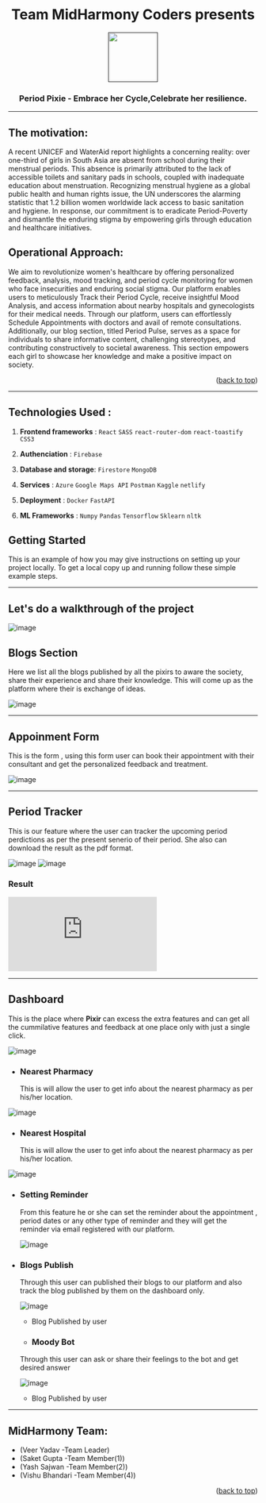 <h1 align="center"><b>Team MidHarmony Coders presents</b></h1>

<div align="center">
  <a id="top" href="" target="blank">
    <img src="https://storage.googleapis.com/project-hackdata/Period-Pixie.png" width="100px" alt="">
  </a>

  <h3 align="center">Period Pixie - Embrace her Cycle,Celebrate her resilience.</h3>

</div>

---

## The motivation:

A recent UNICEF and WaterAid report highlights a concerning reality: over one-third of girls in South Asia are absent from school during their menstrual periods. This absence is primarily attributed to the lack of accessible toilets and sanitary pads in schools, coupled with inadequate education about menstruation. Recognizing menstrual hygiene as a global public health and human rights issue, the UN underscores the alarming statistic that 1.2 billion women worldwide lack access to basic sanitation and hygiene. In response, our commitment is to eradicate Period-Poverty and dismantle the enduring stigma by empowering girls through education and healthcare initiatives.

## Operational Approach:

We aim to revolutionize women's healthcare by offering personalized feedback, analysis, mood tracking, and period cycle monitoring for women who face insecurities and enduring social stigma. Our platform enables users to meticulously Track their Period Cycle, receive insightful Mood Analysis, and access information about nearby hospitals and gynecologists for their medical needs. Through our platform, users can effortlessly Schedule Appointments with doctors and avail of remote consultations. Additionally, our blog section, titled Period Pulse, serves as a space for individuals to share informative content, challenging stereotypes, and contributing constructively to societal awareness. This section empowers each girl to showcase her knowledge and make a positive impact on society.

<p align="right">(<a href="#top">back to top</a>)</p>

---

## Technologies Used :

1. **Frontend frameworks** : `React` `SASS` `react-router-dom` `react-toastify` `CSS3`

2. **Authenciation** : `Firebase`

3. **Database and storage**: `Firestore` `MongoDB`

4. **Services** : `Azure` `Google Maps API` `Postman` `Kaggle` `netlify`

5. **Deployment** : `Docker` `FastAPI`

6. **ML Frameworks** : `Numpy` `Pandas` `Tensorflow` `Sklearn` `nltk`

<!-- GETTING STARTED -->

## Getting Started

This is an example of how you may give instructions on setting up your project locally.
To get a local copy up and running follow these simple example steps.

---

## Let's do a walkthrough of the project

![image](https://storage.googleapis.com/project-hackdata/homepage.png)

## **Blogs Section**

Here we list all the blogs published by all the pixirs to aware the society, share their experience and share their knowledge. This will come up as the platform where their is exchange of ideas.

![image](https://storage.googleapis.com/project-hackdata/blogs.png)

---

## **Appoinment Form**

This is the form , using this form user can book their appointment with their consultant and get the personalized feedback and treatment.

![image](https://storage.googleapis.com/project-hackdata/Appointment.png)

---

## **Period Tracker**

This is our feature where the user can tracker the upcoming period perdictions as per the present senerio of their period. She also can download the result as the pdf format.

![image](<https://storage.googleapis.com/project-hackdata/Tracker(1).png>)
![image](<https://storage.googleapis.com/project-hackdata/Tracker(2).png>)

### Result

![image](https://storage.googleapis.com/project-hackdata/Period%20Pixie_Tracker_Results.pdf)

---

## Dashboard

This is the place where **Pixir** can excess the extra features and can get all the cummilative features and feedback at one place only with just a single click.

![image](https://storage.googleapis.com/project-hackdata/Dashboard.png)

- ### Nearest Pharmacy
  This is will allow the user to get info about the nearest pharmacy as per his/her location.

![image](https://storage.googleapis.com/project-hackdata/Nearest-Pharmacy.png)

- ### Nearest Hospital
  This is will allow the user to get info about the nearest pharmacy as per his/her location.

![image](https://storage.googleapis.com/project-hackdata/Nearest-Hospitals.png)

- ### Setting Reminder

  From this feature he or she can set the reminder about the appointment , period dates or any other type of reminder and they will get the reminder via email registered with our platform.

  ![image](https://storage.googleapis.com/project-hackdata/Reminder.png)

- ### Blogs Publish

  Through this user can published their blogs to our platform and also track the blog published by them on the dashboard only.

  ![image](https://storage.googleapis.com/project-hackdata/blogs-upload.png)

  - Blog Published by user

  - ### Moody Bot

  Through this user can ask or share their feelings to the bot and get desired answer

  ![image](hhttps://storage.googleapis.com/project-hackdata/Moody-Bot.png)

  - Blog Published by user

---
## MidHarmony Team:

- (Veer Yadav -Team Leader)
- (Saket Gupta -Team Member(1))
- (Yash Sajwan -Team Member(2))
- (Vishu Bhandari -Team Member(4))

<p align="right">(<a href="#top">back to top</a>)</p>
